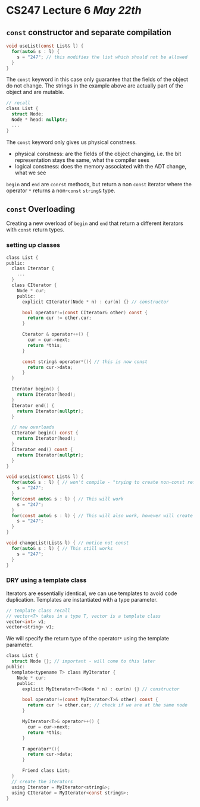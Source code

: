 # CS247 Lecture 6 _May 22th_

## `const` constructor and separate compilation

```C
void useList(const List& l) {
  for(auto& s : l) {
    s = "247"; // this modifies the list which should not be allowed
  }
}
```

The `const` keyword in this case only guarantee that the fields of the object do not change.
The strings in the example above are actually part of the object and are mutable.

```C
// recall
class List {
  struct Node;
  Node * head: nullptr;
  ...
}
```

The `const` keyword only gives us physical constness.

- physical constness: are the fields of the object changing, i.e. the bit representation stays the same, what the compiler sees
- logical constness: does the memory associated with the ADT change, what we see

`begin` and `end` are `conrst` methods, but return a non `const` iterator where the operator `*` returns a non-`const` `string&` type.

## `const` Overloading

Creating a new overload of `begin` and `end` that return a different iterators with `const` return types.

### setting up classes

```C
class List {
public:
  class Iterator {
    ...
  }
  class CIterator {
    Node * cur;
    public:
      explicit CIterator(Node * n) : cur(n) {} // constructor

      bool operator!=(const CIterator& other) const {
        return cur != other.cur;
      }

      Cterator & operator++() {
        cur = cur->next;
        return *this;
      }

      const string& operator*(){ // this is now const
        return cur->data;
      }
  }

  Iterator begin() {
    return Iterator(head);
  }
  Iterator end() {
    return Iterator(nullptr);
  }

  // new overloads
  CIterator begin() const {
    return Iterator(head);
  }
  CIterator end() const {
    return Iterator(nullptr);
  }
}

```

```C
void useList(const List& l) {
  for(auto& s : l) { // won't compile - "trying to create non-const reference from const reference"
    s = "247";
  }
  for(const auto& s : l) { // This will work
    s = "247";
  }
  for(const auto& s : l) { // This will also work, however will create copies
    s = "247";
  }
}

void changeList(List& l) { // notice not const
  for(auto& s : l) { // This still works
    s = "247";
  }
}
```

### DRY using a template class

Iterators are essentially identical, we can use templates to avoid code duplication.
Templates are instantiated with a type parameter.

```C
// template class recall
// vector<T> takes in a type T, vector is a template class
vector<int> v1;
vector<string> v1;
```

We will specify the return type of the operator`*` using the template parameter.

```C
class List {
  struct Node {}; // important - will come to this later
public:
  template<typename T> class MyIterator {
    Node * cur;
    public:
      explicit MyIterator<T>(Node * n) : cur(n) {} // constructor

      bool operator!=(const MyIterator<T>& other) const {
        return cur != other.cur; // check if we are at the same node
      }

      MyIterator<T>& operator++() {
        cur = cur->next;
        return *this;
      }

      T operator*(){
        return cur->data;
      }

      Friend class List;
  }
  // create the iterators
  using Iterator = MyIterator<string&>;
  using CIterator = MyIterator<const string&>;
}
```
